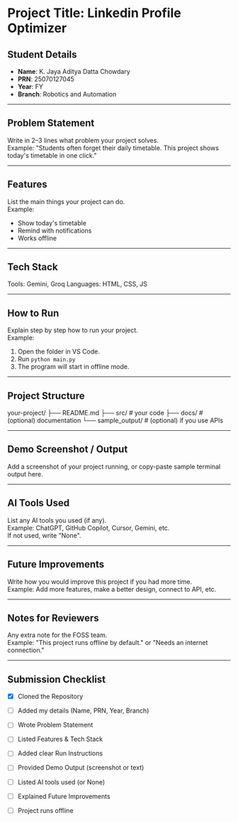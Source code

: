 # Project Title: Linkedin Profile Optimizer

## Student Details
- **Name**: K. Jaya Aditya Datta Chowdary  
- **PRN**: 25070127045  
- **Year**: FY
- **Branch**: Robotics and Automation 

---

## Problem Statement
Write in 2–3 lines what problem your project solves.  
Example: "Students often forget their daily timetable. This project shows today's timetable in one click."

---

## Features
List the main things your project can do.  
Example:  
- Show today's timetable  
- Remind with notifications  
- Works offline 

---

## Tech Stack
Tools: Gemini, Groq
Languages: HTML, CSS, JS

---

## How to Run
Explain step by step how to run your project.  
Example:  
1. Open the folder in VS Code.  
2. Run `python main.py`  
3. The program will start in offline mode.

---

## Project Structure

your-project/ ├── README.md ├── src/        # your code ├── docs/       # (optional) documentation └── sample_output/   # (optional) if you use APIs

---

## Demo Screenshot / Output
Add a screenshot of your project running, or copy-paste sample terminal output here.

---

## AI Tools Used
List any AI tools you used (if any).  
Example: ChatGPT, GitHub Copilot, Cursor, Gemini, etc.  
If not used, write "None".

---

## Future Improvements
Write how you would improve this project if you had more time.  
Example: Add more features, make a better design, connect to API, etc.


---

## Notes for Reviewers
Any extra note for the FOSS team.  
Example: "This project runs offline by default." or "Needs an internet connection."

---

## Submission Checklist 
- [x] Cloned the Repository 
- [ ] Added my details (Name, PRN, Year, Branch)  
- [ ] Wrote Problem Statement  
- [ ] Listed Features & Tech Stack  
- [ ] Added clear Run Instructions  
- [ ] Provided Demo Output (screenshot or text)  
- [ ] Listed AI tools used (or None)  
- [ ] Explained Future Improvements  
- [ ] Project runs offline

